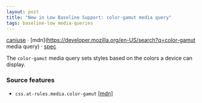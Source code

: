 ```yaml
---
layout: post
title: "New in Low Baseline Support: color-gamut media query"
tags: baseline-low media-queries
---
```


[caniuse](https://caniuse.com/?search=color-gamut) · [mdn](https://developer.mozilla.org/en-US/search?q=color-gamut media query) · [spec](https://drafts.csswg.org/mediaqueries-5/#color-gamut)

The `color-gamut` media query sets styles based on the colors a device can display.

### Source features

- ``css.at-rules.media.color-gamut`` [[mdn]](https://developer.mozilla.org/en-US/search?q=css.at-rules.media.color-gamut)
